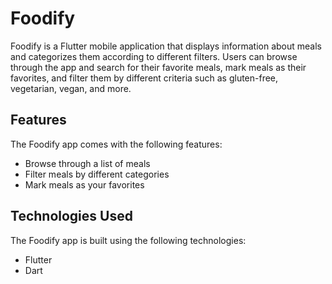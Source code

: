 # Foodify
Foodify is a Flutter mobile application that displays information about meals and categorizes them according to different filters. Users can browse through the app and search for their favorite meals, mark meals as their favorites, and filter them by different criteria such as gluten-free, vegetarian, vegan, and more.

## Features
The Foodify app comes with the following features:
* Browse through a list of meals
* Filter meals by different categories
* Mark meals as your favorites

## Technologies Used
The Foodify app is built using the following technologies:
* Flutter
* Dart
